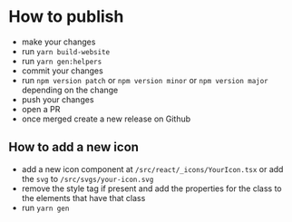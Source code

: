 # How to publish

- make your changes
- run `yarn build-website`
- run `yarn gen:helpers`
- commit your changes
- run `npm version patch` or `npm version minor` or `npm version major` depending on the change
- push your changes
- open a PR
- once merged create a new release on Github

## How to add a new icon

- add a new icon component at `/src/react/_icons/YourIcon.tsx` or add the `svg` to `/src/svgs/your-icon.svg`
- remove the style tag if present and add the properties for the class to the elements that have that class
- run `yarn gen`
